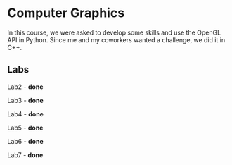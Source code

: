 # Computer Graphics

In this course, we were asked to develop some skills and use the OpenGL API in Python. Since me and my coworkers wanted a challenge, we did it in C++.

## Labs

Lab2 - **done**

Lab3 - **done**

Lab4 - **done**

Lab5 - **done**

Lab6 - **done**

Lab7 - **done**
